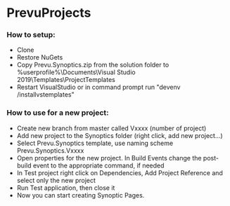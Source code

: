 # PrevuProjects

### How to setup:

- Clone
- Restore NuGets
- Copy Prevu.Synoptics.zip from the solution folder to %userprofile%\Documents\Visual Studio 2019\Templates\ProjectTemplates
- Restart VisualStudio or in command prompt run "devenv /installvstemplates"

### How to use for a new project:

- Create new branch from master called Vxxxx (number of project)
- Add new project to the Synoptics folder (right click, add new project...)
- Select Prevu.Synoptics template, use naming scheme Prevu.Synoptics.Vxxxx
- Open properties for the new project. In Build Events change the post-build event to the appropriate command, if needed
- In Test project right click on Dependencies, Add Project Reference and select only the new project
- Run Test application, then close it
- Now you can start creating Synoptic Pages.

